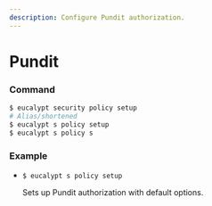 ```yaml
---
description: Configure Pundit authorization.
---
```


# Pundit

### Command

```ruby
$ eucalypt security policy setup
# Alias/shortened
$ eucalypt s policy setup
$ eucalypt s policy s
```

### Example

* `$ eucalypt s policy setup`

  Sets up Pundit authorization with default options.

